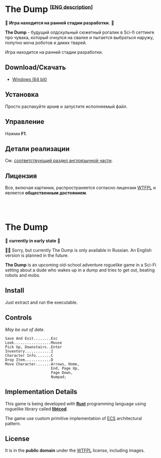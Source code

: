 # The Dump <sup><sub><sup>[[ENG description](#the-dump)]</sup></sub></sup>

:construction: **Игра находится на ранней стадии разработки.** :construction:

**The Dump** - будущий олдскульный сюжетный рогалик в Sci-fi сеттинге про чувака, который очнулся на свалке и пытается выбраться наружу, попутно моча роботов и диких тварей.

Игра находится на ранней стадии разработки.

## Download/Скачать

* [Windows (64 bit)](https://github.com/saintech/the-dump-game/releases/latest/download/the-dump-game-x86_64-pc-windows-msvc.zip)

## Установка

Просто распакуйте архив и запустите исполняемый файл.

## Управление

Нажми **F1**. 

## Детали реализации

См. [соответствующий раздел англоязычной части](#implementation-details).

## Лицензия

Все, включая картинки, распространяется согласно лицензии [WTFPL](http://www.wtfpl.net/about/) и является **общественным достоянием**.

<br/>

<br/>

# The Dump

:construction: **currently in early state** :construction:

:man_shrugging: Sorry, but currently The Dump is only available in Russian. An English version is planned in the future.

**The Dump** is an upcoming old-school adventure roguelike game in a Sci-Fi setting about a dude who wakes up in a dump and tries to get out, beating robots and mobs.

## Install

Just extract and run the executable.

## Controls

_May be out of date._

```
Save And Exit........Esc
Look.................Mouse
Pick Up, Downstairs..Enter
Inventory............I
Character Info.......C
Drop Item............D
Move Character.......Arrows, Home,
                     End, Page Up,
                     Page Down,
                     Numpad;
```

## Implementation Details

This game is being developed with **[Rust](https://www.rust-lang.org/)** programming language using roguelike library called **[libtcod](https://github.com/libtcod/libtcod)**.

The game use custom primitive implementation of [ECS](https://en.wikipedia.org/wiki/Entity_component_system) architectural pattern.


## License

It is in the **public domain** under the [WTFPL](http://www.wtfpl.net/about/) license, including images.
